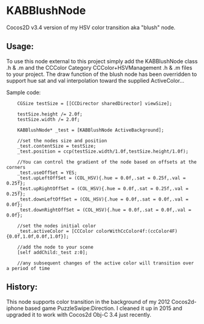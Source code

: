 # KABBlushNode
Cocos2D v3.4 version of my HSV color transition aka "blush" node.

## Usage:
To use this node external to this project simply add the KABBlushNode class .h & .m and 
the CCColor Category CCColor+HSVManagement .h & .m files to your project. The draw 
function of the blush node has been overridden to support hue sat and val interpolation
toward the supplied ActiveColor... 

Sample code:
```
    CGSize testSize = [[CCDirector sharedDirector] viewSize];
    
    testSize.height /= 2.0f;
    testSize.width /= 2.0f;
    
    KABBlushNode* _test = [KABBlushNode ActiveBackground];
    
    //set the nodes size and position
    _test.contentSize = testSize;
    _test.position = ccp(testSize.width/1.0f,testSize.height/1.0f);
    
    //You can control the gradient of the node based on offsets at the corners
    _test.useOffSet = YES;
    _test.upLeftOffSet = (COL_HSV){.hue = 0.0f,.sat = 0.25f,.val = 0.25f};
    _test.upRightOffSet = (COL_HSV){.hue = 0.0f,.sat = 0.25f,.val = 0.25f};
    _test.downLeftOffSet = (COL_HSV){.hue = 0.0f,.sat = 0.0f,.val = 0.0f};
    _test.downRightOffSet = (COL_HSV){.hue = 0.0f,.sat = 0.0f,.val = 0.0f};
    
    //set the nodes initial color
    _test.activeColor = [CCColor colorWithCcColor4f:(ccColor4F){0.0f,1.0f,0.0f,1.0f}];
    
    //add the node to your scene
    [self addChild:_test z:0];
    
    //any subsequent changes of the active color will transition over a period of time    
```

## History:
This node supports color transition in the background of my 2012 Cocos2d-iphone 
based game PuzzleSwipe:Direction.  I cleaned it up in 2015 and upgraded it to 
work with Cocos2d Obj-C 3.4 just recently.      

```

```
